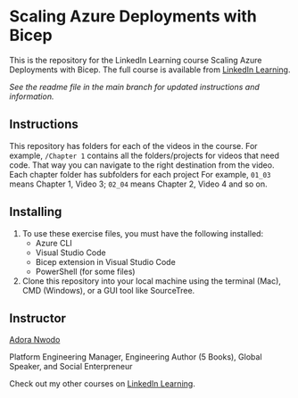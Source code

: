 # Scaling Azure Deployments with Bicep
This is the repository for the LinkedIn Learning course Scaling Azure Deployments with Bicep. The full course is available from [LinkedIn Learning][lil-course-url].

_See the readme file in the main branch for updated instructions and information._
## Instructions
This repository has folders for each of the videos in the course. For example, `/Chapter 1` contains all the folders/projects for videos that need code. That way you can navigate to the right destination from the video. Each chapter folder has subfolders for each project For example, `01_03` means Chapter 1, Video 3; `02_04` means Chapter 2, Video 4 and so on.

## Installing
1. To use these exercise files, you must have the following installed:
	- Azure CLI
    - Visual Studio Code
    - Bicep extension in Visual Studio Code
    - PowerShell (for some files)
2. Clone this repository into your local machine using the terminal (Mac), CMD (Windows), or a GUI tool like SourceTree.

## Instructor

[Adora Nwodo](https://adoranwodo.com/)

Platform Engineering Manager, Engineering Author (5 Books), Global Speaker, and Social Enterpreneur

                            

Check out my other courses on [LinkedIn Learning](https://www.linkedin.com/learning/instructors/).


[0]: # (Replace these placeholder URLs with actual course URLs)

[lil-course-url]: https://www.linkedin.com/learning/
[lil-thumbnail-url]: http://

